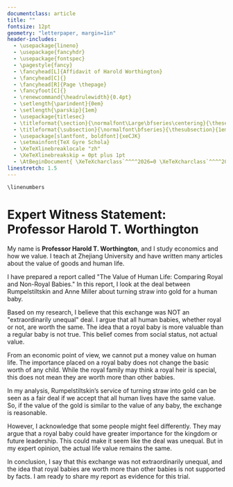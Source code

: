 ```yaml
---
documentclass: article
title: ""
fontsize: 12pt
geometry: "letterpaper, margin=1in"
header-includes:
  - \usepackage{lineno}
  - \usepackage{fancyhdr}
  - \usepackage{fontspec}
  - \pagestyle{fancy}
  - \fancyhead[L]{Affidavit of Harold Worthington}
  - \fancyhead[C]{}
  - \fancyhead[R]{Page \thepage}
  - \fancyfoot[C]{}
  - \renewcommand{\headrulewidth}{0.4pt}
  - \setlength{\parindent}{0em}
  - \setlength{\parskip}{1em}
  - \usepackage{titlesec}
  - \titleformat{\section}{\normalfont\Large\bfseries\centering}{\thesection}{1em}{}
  - \titleformat{\subsection}{\normalfont\bfseries}{\thesubsection}{1em}{}
  - \usepackage[slantfont, boldfont]{xeCJK}
  - \setmainfont{TeX Gyre Schola}
  - \XeTeXlinebreaklocale "zh"
  - \XeTeXlinebreakskip = 0pt plus 1pt
  - \AtBeginDocument{ \XeTeXcharclass`^^^^2026=0 \XeTeXcharclass`^^^^2019=0 }
linestretch: 1.5
---
```


```{=latex}
\linenumbers

```
# Expert Witness Statement: Professor Harold T. Worthington

My name is **Professor Harold T. Worthington**, and I study economics and how we value. I teach at Zhejiang University and have written many articles about the value of goods and human life.

I have prepared a report called "The Value of Human Life: Comparing Royal and Non-Royal Babies." In this report, I look at the deal between Rumpelstiltskin and Anne Miller about turning straw into gold for a human baby.

Based on my research, I believe that this exchange was NOT an "extraordinarily unequal" deal. I argue that all human babies, whether royal or not, are worth the same. The idea that a royal baby is more valuable than a regular baby is not true. This belief comes from social status, not actual value.

From an economic point of view, we cannot put a money value on human life. The importance placed on a royal baby does not change the basic worth of any child. While the royal family may think a royal heir is special, this does not mean they are worth more than other babies.

In my analysis, Rumpelstiltskin’s service of turning straw into gold can be seen as a fair deal if we accept that all human lives have the same value. So, if the value of the gold is similar to the value of any baby, the exchange is reasonable.

However, I acknowledge that some people might feel differently. They may argue that a royal baby could have greater importance for the kingdom or future leadership. This could make it seem like the deal was unequal. But in my expert opinion, the actual life value remains the same.

In conclusion, I say that this exchange was not extraordinarily unequal, and the idea that royal babies are worth more than other babies is not supported by facts. I am ready to share my report as evidence for this trial.
